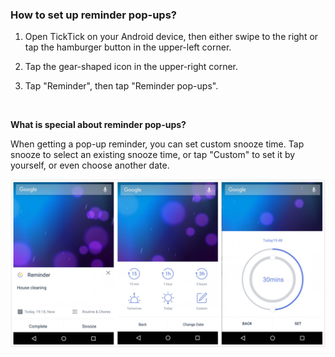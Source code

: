 ### How to set up reminder pop-ups?

1. Open TickTick on your Android device, then either swipe to the right or tap the hamburger button in the upper-left corner.

2. Tap the gear-shaped icon in the upper-right corner.

3. Tap "Reminder", then tap "Reminder pop-ups".

<br />

**What is special about reminder pop-ups?**

When getting a pop-up reminder, you can set custom snooze time. Tap snooze to select an existing snooze time, or tap "Custom" to set it by yourself, or even choose another date. 


![](popup.jpg)




